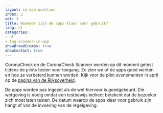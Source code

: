 ```yaml
---
layout: in-app-question
index: 2
set: 1
title: Wanneer zijn de apps klaar voor gebruik? 
lang: nl
categories:
- nl
- faq-scanner-in-app
showBreadCrumbs: true
showContact: true
---
```

CoronaCheck en de CoronaCheck Scanner worden op dit moment getest tijdens de pilots testen voor toegang. Zo zien we of de apps goed werken en hoe ze verbeterd kunnen worden. Kijk voor de pilot evenementen in april op de <a href='https://www.rijksoverheid.nl/onderwerpen/coronavirus-covid-19/algemene-coronaregels/cijfers-en-onderzoeken-over-het-coronavirus/pilot-toegangsbewijzen' target='_blank' rel='noopener noreferrer'>pagina van de Rijksoverheid</a>. 

De apps worden pas ingezet als de wet hiervoor is goedgekeurd. Die wetgeving is nodig omdat een testbewijs indirect betekent dat de bezoeker zich moet laten testen. De datum waarop de apps klaar voor gebruik zijn hangt af van de invoering van de regelgeving. 
